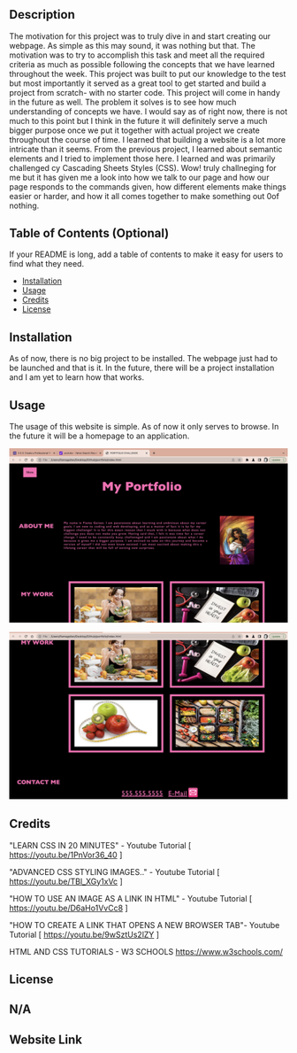 # <Portfolio>

## Description

The motivation for this project was to truly dive in and start creating our webpage. As simple as this may sound, it was nothing but that. The motivation was to try to accomplish this task and meet all the required criteria as much as possible following the concepts that we have learned throughout the week.
This project was built to put our knowledge to the test but most importantly it served as a great tool to get started and build a project from scratch- with no starter code. This project will come in handy in the future as well.
The problem it solves is to see how much understanding of concepts we have. I would say as of right now, there is not much to this point but I think in the future it will definitely serve a much bigger purpose once we put it together with actual project we create throughout the course of time.
I learned that building a website is a lot more intricate than it seems. From the previous project, I learned about semantic elements and I tried to implement those here. I learned and was primarily challenged cy Cascading Sheets Styles (CSS). Wow! truly challneging for me but it has given me a look into how we talk to our page and how our page responds to the commands given, how different elements make things easier or harder, and how it all comes together to make something out 0of nothing.

## Table of Contents (Optional)

If your README is long, add a table of contents to make it easy for users to find what they need.

- [Installation](#installation)
- [Usage](#usage)
- [Credits](#credits)
- [License](#license)

## Installation

As of now, there is no big project to be installed. The webpage just had to be launched and that is it. In the future, there will be a project installation and I am yet to learn how that works.

## Usage

The usage of this website is simple. As of now it only serves to browse. In the future it will be a homepage to an application.

![alt text](./assets/images/screenshotone.png)

![alt text](./assets/images/screenshotwo.png)


## Credits

"LEARN CSS IN 20 MINUTES" - Youtube Tutorial
[ https://youtu.be/1PnVor36_40 ]

"ADVANCED CSS STYLING IMAGES.." - Youtube Tutorial
[ https://youtu.be/TBl_XGy1xVc ]

"HOW TO USE AN IMAGE AS A LINK IN HTML" - Youtube Tutorial
[ https://youtu.be/D6aHo1VvCc8 ]

"HOW TO CREATE A LINK THAT OPENS A NEW BROWSER TAB"- Youtube Tutorial
[ https://youtu.be/9wSztUs2lZY ]

HTML AND CSS TUTORIALS - W3 SCHOOLS
https://www.w3schools.com/


## License

N/A
---

## Website Link
